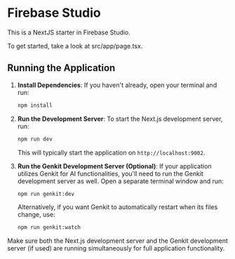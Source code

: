 # Firebase Studio

This is a NextJS starter in Firebase Studio.

To get started, take a look at src/app/page.tsx.

## Running the Application

1.  **Install Dependencies**:
    If you haven't already, open your terminal and run:
    ```bash
    npm install
    ```

2.  **Run the Development Server**:
    To start the Next.js development server, run:
    ```bash
    npm run dev
    ```
    This will typically start the application on `http://localhost:9002`.

3.  **Run the Genkit Development Server (Optional)**:
    If your application utilizes Genkit for AI functionalities, you'll need to run the Genkit development server as well. Open a separate terminal window and run:
    ```bash
    npm run genkit:dev
    ```
    Alternatively, if you want Genkit to automatically restart when its files change, use:
    ```bash
    npm run genkit:watch
    ```

Make sure both the Next.js development server and the Genkit development server (if used) are running simultaneously for full application functionality.
